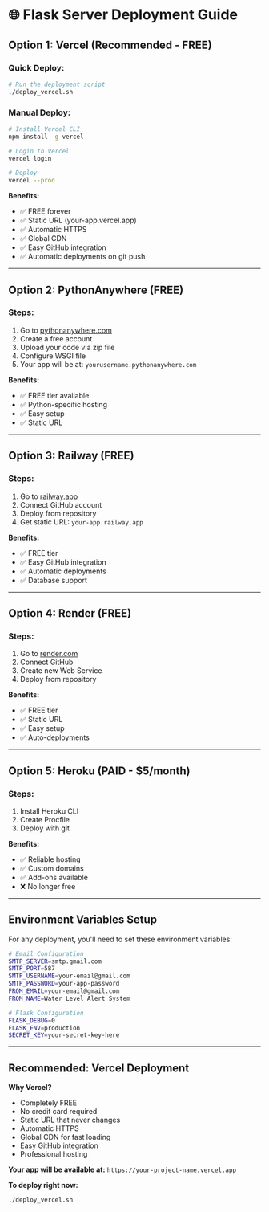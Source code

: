 # 🌐 Flask Server Deployment Guide

## Option 1: Vercel (Recommended - FREE)

### Quick Deploy:
```bash
# Run the deployment script
./deploy_vercel.sh
```

### Manual Deploy:
```bash
# Install Vercel CLI
npm install -g vercel

# Login to Vercel
vercel login

# Deploy
vercel --prod
```

**Benefits:**
- ✅ FREE forever
- ✅ Static URL (your-app.vercel.app)
- ✅ Automatic HTTPS
- ✅ Global CDN
- ✅ Easy GitHub integration
- ✅ Automatic deployments on git push

---

## Option 2: PythonAnywhere (FREE)

### Steps:
1. Go to [pythonanywhere.com](https://pythonanywhere.com)
2. Create a free account
3. Upload your code via zip file
4. Configure WSGI file
5. Your app will be at: `yourusername.pythonanywhere.com`

**Benefits:**
- ✅ FREE tier available
- ✅ Python-specific hosting
- ✅ Easy setup
- ✅ Static URL

---

## Option 3: Railway (FREE)

### Steps:
1. Go to [railway.app](https://railway.app)
2. Connect GitHub account
3. Deploy from repository
4. Get static URL: `your-app.railway.app`

**Benefits:**
- ✅ FREE tier
- ✅ Easy GitHub integration
- ✅ Automatic deployments
- ✅ Database support

---

## Option 4: Render (FREE)

### Steps:
1. Go to [render.com](https://render.com)
2. Connect GitHub
3. Create new Web Service
4. Deploy from repository

**Benefits:**
- ✅ FREE tier
- ✅ Static URL
- ✅ Easy setup
- ✅ Auto-deployments

---

## Option 5: Heroku (PAID - $5/month)

### Steps:
1. Install Heroku CLI
2. Create Procfile
3. Deploy with git

**Benefits:**
- ✅ Reliable hosting
- ✅ Custom domains
- ✅ Add-ons available
- ❌ No longer free

---

## Environment Variables Setup

For any deployment, you'll need to set these environment variables:

```bash
# Email Configuration
SMTP_SERVER=smtp.gmail.com
SMTP_PORT=587
SMTP_USERNAME=your-email@gmail.com
SMTP_PASSWORD=your-app-password
FROM_EMAIL=your-email@gmail.com
FROM_NAME=Water Level Alert System

# Flask Configuration
FLASK_DEBUG=0
FLASK_ENV=production
SECRET_KEY=your-secret-key-here
```

---

## Recommended: Vercel Deployment

**Why Vercel?**
- Completely FREE
- No credit card required
- Static URL that never changes
- Automatic HTTPS
- Global CDN for fast loading
- Easy GitHub integration
- Professional hosting

**Your app will be available at:**
`https://your-project-name.vercel.app`

**To deploy right now:**
```bash
./deploy_vercel.sh
```

